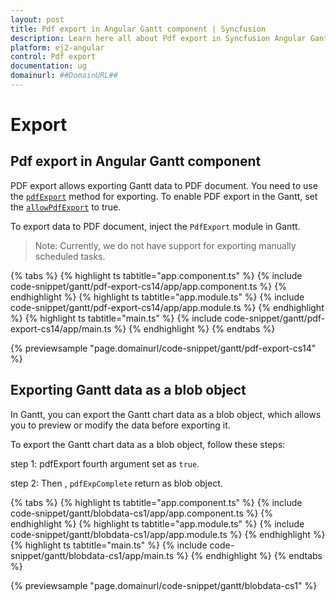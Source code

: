 ```yaml
---
layout: post
title: Pdf export in Angular Gantt component | Syncfusion
description: Learn here all about Pdf export in Syncfusion Angular Gantt component of Syncfusion Essential JS 2 and more.
platform: ej2-angular
control: Pdf export 
documentation: ug
domainurl: ##DomainURL##
---
```


# Export

## Pdf export in Angular Gantt component

PDF export allows exporting Gantt data to PDF document. You need to use the [`pdfExport`](https://ej2.syncfusion.com/angular/documentation/api/gantt/#pdfexport) method for exporting. To enable PDF export in the Gantt, set the [`allowPdfExport`](https://ej2.syncfusion.com/angular/documentation/api/gantt/#allowpdfexport) to true.

To export data to PDF document, inject the `PdfExport` module in Gantt.

>Note: Currently, we do not have support for exporting manually scheduled tasks.

{% tabs %}
{% highlight ts tabtitle="app.component.ts" %}
{% include code-snippet/gantt/pdf-export-cs14/app/app.component.ts %}
{% endhighlight %}
{% highlight ts tabtitle="app.module.ts" %}
{% include code-snippet/gantt/pdf-export-cs14/app/app.module.ts %}
{% endhighlight %}
{% highlight ts tabtitle="main.ts" %}
{% include code-snippet/gantt/pdf-export-cs14/app/main.ts %}
{% endhighlight %}
{% endtabs %}
  
{% previewsample "page.domainurl/code-snippet/gantt/pdf-export-cs14" %}

## Exporting Gantt data as a blob object

In Gantt, you can export the Gantt chart data as a blob object, which allows you to preview or modify the data before exporting it.

To export the Gantt chart data as a blob object, follow these steps:

step 1: pdfExport fourth argument set as `true`.

step 2: Then , `pdfExpComplete` return as blob object.

{% tabs %}
{% highlight ts tabtitle="app.component.ts" %}
{% include code-snippet/gantt/blobdata-cs1/app/app.component.ts %}
{% endhighlight %}
{% highlight ts tabtitle="app.module.ts" %}
{% include code-snippet/gantt/blobdata-cs1/app/app.module.ts %}
{% endhighlight %}
{% highlight ts tabtitle="main.ts" %}
{% include code-snippet/gantt/blobdata-cs1/app/main.ts %}
{% endhighlight %}
{% endtabs %}
  
{% previewsample "page.domainurl/code-snippet/gantt/blobdata-cs1" %}

